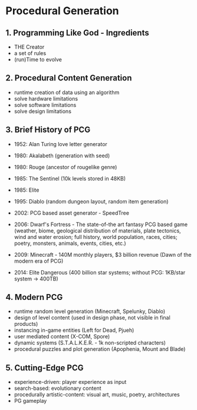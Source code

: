 <style>
  .page-header {
    background-image: none;
  }
</style>

# Procedural Generation

## 1. Programming Like God - Ingredients
- THE Creator
- a set of rules
- (run)Time to evolve

## 2. Procedural Content Generation
- runtime creation of data using an algorithm
- solve hardware limitations
- solve software limitations
- solve design limitations

## 3. Brief History of PCG
- 1952: Alan Turing love letter generator
- 1980: Akalabeth (generation with seed)
- 1980: Rouge (ancestor of rougelike genre)
- 1985: The Sentinel (10k levels stored in 48KB)
- 1985: Elite
- 1995: Diablo (random dungeon layout, random item generation)
- 2002: PCG based asset generator - SpeedTree
- 2006: Dwarf's Fortress - The state-of-the art fantasy PCG based game (weather, biome, geological distribution of materials, plate tectonics, wind and water erosion; full history, world population, races, cities; poetry, monsters, animals, events, cities, etc.)
- 2009: Minecraft - 140M monthly players, $3 billion revenue (Dawn of the modern era of PCG)

- 2014: Elite Dangerous (400 billion star systems; without PCG: 1KB/star system -> 400TB)

## 4. Modern PCG
- runtime random level generation (Minecraft, Spelunky, Diablo)
- design of level content (used in design phase, not visible in final products)
- instancing in-game entities (Left for Dead, Pjueh)
- user mediated content (X-COM, Spore)
- dynamic systems (S.T.A.L.K.E.R. - 1k non-scripted characters)
- procedural puzzles and plot generation (Apophenia, Mount and Blade)

## 5. Cutting-Edge PCG
- experience-driven: player experience as input
- search-based: evolutionary content
- procedurally artistic-content: visual art, music, poetry, architectures
- PG gameplay
